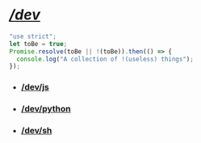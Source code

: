 # *[/dev](https://github.com/lorenzodifuccia/dev#dev)*  
  
```javascript
"use strict";
let toBe = true;
Promise.resolve(toBe || !(toBe)).then(() => {
  console.log("A collection of !(useless) things");
});
```

  * ### [/dev/js](https://github.com/lorenzodifuccia/dev/tree/master/js#javascript)  
  * ### [/dev/python](https://github.com/lorenzodifuccia/dev/tree/master/python#python)  
  * ### [/dev/sh](https://github.com/lorenzodifuccia/dev/tree/master/sh#bash)  
